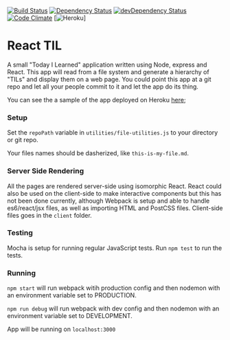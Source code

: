[![Build Status](https://travis-ci.org/MrDoctorJ/react-til.svg?branch=master)](https://travis-ci.org/MrDoctorJ/react-til)
[![Dependency Status](https://david-dm.org/mrdoctorj/generator-future-webapp.svg)](https://david-dm.org/mrdoctorj/generator-future-webapp)
[![devDependency Status](https://david-dm.org/mrdoctorj/react-til/dev-status.svg)](https://david-dm.org/mrdoctorj/react-til#info=devDependencies)
[![Code Climate](https://codeclimate.com/github/MrDoctorJ/react-til/badges/gpa.svg)](https://codeclimate.com/github/MrDoctorJ/react-til)
[![Heroku](https://heroku-badge.herokuapp.com/?app=shrouded-anchorage-80753)]
# React TIL

A small "Today I Learned" application written using Node, express and React. This app will read from a file system and generate a hierarchy of "TILs" and display them on a web page. You could point this app at a git repo and let all your people commit to it and let the app do its thing.

You can see the a sample of the app deployed on Heroku [here](https://shrouded-anchorage-80753.herokuapp.com);

### Setup

Set the `repoPath` variable in `utilities/file-utilities.js` to your directory or git repo.

Your files names should be dasherized, like `this-is-my-file.md`.

### Server Side Rendering

All the pages are rendered server-side using isomorphic React. React could also be used on the client-side to make interactive components but this has not been done currently, although Webpack is setup and able to handle es6/react/jsx files, as well as importing HTML and PostCSS files. Client-side files goes in the `client` folder.

### Testing

Mocha is setup for running regular JavaScript tests. Run `npm test` to run the tests.

### Running

`npm start` will run webpack witih production config and then nodemon with an environment variable set to PRODUCTION.

`npm run debug` will run webpack with dev config and then nodemon with an environment variable set to DEVELOPMENT.

App will be running on `localhost:3000`
